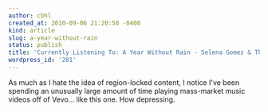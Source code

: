 ```yaml
---
author: cbhl
created_at: 2010-09-06 21:20:50 -0400
kind: article
slug: a-year-without-rain
status: publish
title: 'Currently Listening To: A Year Without Rain - Selena Gomez & The Scene'
wordpress_id: '281'
---
```


As much as I hate the idea of region-locked content, I notice I've been
spending an unusually large amount of time playing mass-market music
videos off of Vevo... like this one. How depressing.
